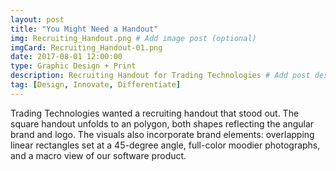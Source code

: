```yaml
---
layout: post
title: "You Might Need a Handout"
img: Recruiting_Handout.png # Add image post (optional)
imgCard: Recruiting_Handout-01.png
date: 2017-08-01 12:00:00 
type: Graphic Design + Print
description: Recruiting Handout for Trading Technologies # Add post description (optional)
tag: [Design, Innovate, Differentiate]
---
```


Trading Technologies wanted a recruiting handout that stood out.  The square handout unfolds to an polygon, both shapes reflecting the angular brand and logo.  The visuals also incorporate brand elements: overlapping linear rectangles set at a 45-degree angle, full-color moodier photographs, and a macro view of our software product.